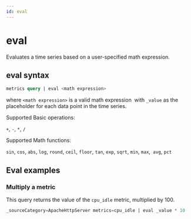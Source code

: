```yaml
---
id: eval
---
```


# eval

Evaluates a time series based on a user-specified math expression.

## eval syntax

```sql
metrics query | eval <math expression>
```

where `<math expression>` is a valid math expression  with `_value` as the placeholder for each data point in the time series.

Supported Basic operations:

`+`, `-`, `*`, `/`

Supported Math functions:

`sin`, `cos`, `abs`, `log`, `round`, `ceil`, `floor`, `tan`, `exp`, `sqrt`, `min`, `max`,` avg`, `pct`

## Eval examples

### Multiply a metric 

This query returns the value of the `cpu_idle` metric, multiplied by
100.

```sql
_sourceCategory=ApacheHttpServer metrics=cpu_idle | eval _value * 10
```  

